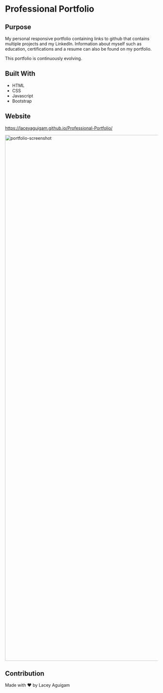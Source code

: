 # Professional Portfolio

## Purpose
My personal responsive portfolio containing links to github that contains multiple projects and my LinkedIn. Information about myself such as education, certifications and a resume can also be found on my portfolio. 

This portfolio is continuously evolving. 

## Built With
* HTML
* CSS
* Javascript 
* Bootstrap

## Website
https://laceyaguigam.github.io/Professional-Portfolio/


<img width="1728" alt="portfolio-screenshot" src="https://user-images.githubusercontent.com/105749016/219987409-7fb1d1f7-d8f0-46bc-8b2a-415137dfe2c3.png">


## Contribution

Made with ❤️ by Lacey Aguigam
